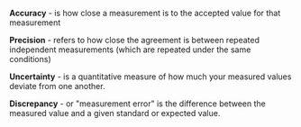 **Accuracy** - is how close a measurement is to the accepted value for that measurement

**Precision** - refers to how close the agreement is between repeated independent measurements (which are repeated under the same conditions)

**Uncertainty** - is a quantitative measure of how much your measured values deviate from one another.

**Discrepancy** - or "measurement error" is the difference between the measured value and a given standard or expected value.
